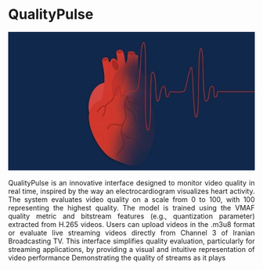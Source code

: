 # QualityPulse

![Framework](src/public/QualityPulse.jpg)
<p align="justify">
QualityPulse is an innovative interface designed to monitor video quality in real time, inspired by the way an electrocardiogram visualizes heart activity. The system evaluates video quality on a scale from 0 to 100, with 100 representing the highest quality.
The model is trained using the VMAF quality metric and bitstream features (e.g., quantization parameter) extracted from H.265 videos. Users can upload videos in the .m3u8 format or evaluate live streaming videos directly from Channel 3 of Iranian Broadcasting TV.
This interface simplifies quality evaluation, particularly for streaming applications, by providing a visual and intuitive representation of video performance
Demonstrating the quality of streams  as it plays 
<p>


